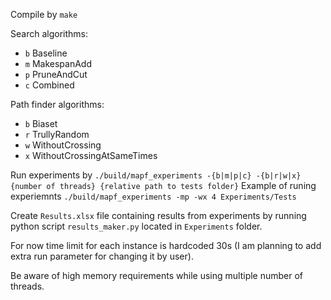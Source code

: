 Compile by `make`

Search algorithms:
- `b` Baseline
- `m` MakespanAdd
- `p` PruneAndCut
- `c` Combined

Path finder algorithms:
- `b` Biaset
- `r` TrullyRandom
- `w` WithoutCrossing
- `x` WithoutCrossingAtSameTimes

Run experiments by `./build/mapf_experiments -{b|m|p|c} -{b|r|w|x} {number of threads} {relative path to tests folder}`
Example of runing experiemnts `./build/mapf_experiments -mp -wx 4 Experiments/Tests`

Create `Results.xlsx` file containing results from experiments by running python script `results_maker.py` located in `Experiments` folder.

For now time limit for each instance is hardcoded 30s (I am planning to add extra run parameter for changing it by user).

Be aware of high memory requirements while using multiple number of threads.
